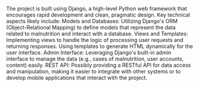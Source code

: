 The project is built using Django, a high-level Python web framework that encourages rapid development and clean, pragmatic design. Key technical aspects likely include:
Models and Databases: Utilizing Django's ORM (Object-Relational Mapping) to define models that represent the data related to malnutrition and interact with a database.
Views and Templates: Implementing views to handle the logic of processing user requests and returning responses. Using templates to generate HTML dynamically for the user interface.
Admin Interface: Leveraging Django's built-in admin interface to manage the data (e.g., cases of malnutrition, user accounts, content) easily.
REST API: Possibly providing a RESTful API for data access and manipulation, making it easier to integrate with other systems or to develop mobile applications that interact with the project.
